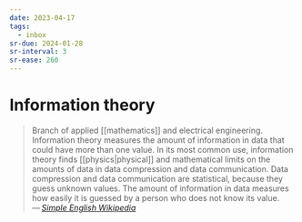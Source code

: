 ```yaml
---
date: 2023-04-17
tags:
  - inbox
sr-due: 2024-01-28
sr-interval: 3
sr-ease: 260
---
```

# Information theory

> Branch of applied [[mathematics]] and electrical engineering.
> Information theory measures the amount of information in data that could have
> more than one value. In its most common use, information theory finds
> [[physics|physical]] and mathematical limits on the amounts of data in data
> compression and data communication. Data compression and data communication
> are statistical, because they guess unknown values. The amount of information
> in data measures how easily it is guessed by a person who does not know its
> value.\
> — <cite>[Simple English Wikipedia](https://simple.wikipedia.org/wiki/Information_theory)</cite>
